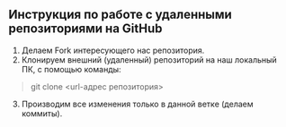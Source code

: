 ## Инструкция по работе с удаленными репозиториями на GitHub

1. Делаем Fork интересующего нас репозитория.
2. Клонируем внешний (удаленный) репозиторий на наш локальный ПК, с помощью команды:
> git clone <url-адрес репозитория>
3. Производим все изменения только в данной ветке (делаем коммиты).






